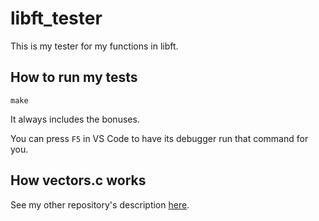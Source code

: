 # libft_tester

This is my tester for my functions in libft.

## How to run my tests

`make`

It always includes the bonuses.

You can press `F5` in VS Code to have its debugger run that command for you.

## How vectors.c works

See my other repository's description [here](https://github.com/MyNameIsTrez/c-vector).
